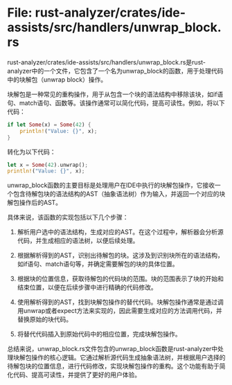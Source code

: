 # File: rust-analyzer/crates/ide-assists/src/handlers/unwrap_block.rs

rust-analyzer/crates/ide-assists/src/handlers/unwrap_block.rs是rust-analyzer中的一个文件，它包含了一个名为unwrap_block的函数，用于处理代码中的块解包（unwrap block）操作。

块解包是一种常见的重构操作，用于从包含一个块的语法结构中移除该块，如if语句、match语句、函数等。该操作通常可以简化代码，提高可读性。例如，将以下代码：

```rust
if let Some(x) = Some(42) {
    println!("Value: {}", x);
}
```

转化为以下代码：

```rust
let x = Some(42).unwrap();
println!("Value: {}", x);
```

unwrap_block函数的主要目标是处理用户在IDE中执行的块解包操作，它接收一个包含待解包块的语法结构的AST（抽象语法树）作为输入，并返回一个对应的块解包操作后的AST。

具体来说，该函数的实现包括以下几个步骤：

1. 解析用户选中的语法结构，生成对应的AST。在这个过程中，解析器会分析源代码，并生成相应的语法树，以便后续处理。

2. 根据解析得到的AST，识别出待解包的块。这涉及到识别块所在的语法结构，如if语句、match语句等，并确定需要解包的块的具体位置。

3. 根据块的位置信息，获取待解包的代码块的范围。块的范围表示了块的开始和结束位置，以便在后续步骤中进行精确的代码修改。

4. 使用解析得到的AST，找到块解包操作的替代代码。块解包操作通常是通过调用unwrap或者expect方法来实现的，因此需要生成对应的方法调用代码，并替换原始的块代码。

5. 将替代代码插入到原始代码中的相应位置，完成块解包操作。

总结来说，unwrap_block.rs文件包含的unwrap_block函数是rust-analyzer中处理块解包操作的核心逻辑。它通过解析源代码生成抽象语法树，并根据用户选择的待解包块的位置信息，进行代码修改，实现块解包操作的重构。这个功能有助于简化代码、提高可读性，并提供了更好的用户体验。

